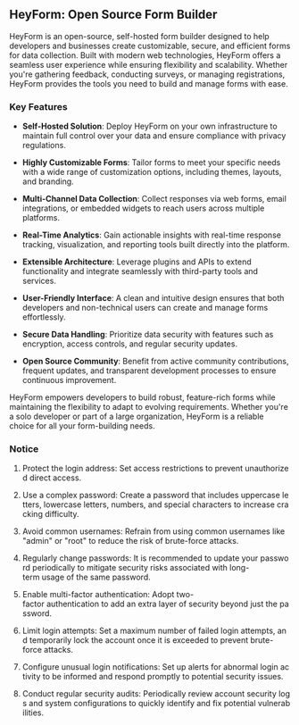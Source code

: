 ## HeyForm: Open Source Form Builder

HeyForm is an open-source, self-hosted form builder designed to help developers and businesses create customizable, secure, and efficient forms for data collection. Built with modern web technologies, HeyForm offers a seamless user experience while ensuring flexibility and scalability. Whether you're gathering feedback, conducting surveys, or managing registrations, HeyForm provides the tools you need to build and manage forms with ease.

### Key Features

- **Self-Hosted Solution**: Deploy HeyForm on your own infrastructure to maintain full control over your data and ensure compliance with privacy regulations.
  
- **Highly Customizable Forms**: Tailor forms to meet your specific needs with a wide range of customization options, including themes, layouts, and branding.

- **Multi-Channel Data Collection**: Collect responses via web forms, email integrations, or embedded widgets to reach users across multiple platforms.

- **Real-Time Analytics**: Gain actionable insights with real-time response tracking, visualization, and reporting tools built directly into the platform.

- **Extensible Architecture**: Leverage plugins and APIs to extend functionality and integrate seamlessly with third-party tools and services.

- **User-Friendly Interface**: A clean and intuitive design ensures that both developers and non-technical users can create and manage forms effortlessly.

- **Secure Data Handling**: Prioritize data security with features such as encryption, access controls, and regular security updates.

- **Open Source Community**: Benefit from active community contributions, frequent updates, and transparent development processes to ensure continuous improvement.

HeyForm empowers developers to build robust, feature-rich forms while maintaining the flexibility to adapt to evolving requirements. Whether you're a solo developer or part of a large organization, HeyForm is a reliable choice for all your form-building needs.

### Notice

1.  Protect the login address: Set access restrictions to prevent unauthorized direct access.
    
2.  Use a complex password: Create a password that includes uppercase letters, lowercase letters, numbers, and special characters to increase cracking difficulty.
    
3.  Avoid common usernames: Refrain from using common usernames like "admin" or "root" to reduce the risk of brute-force attacks.
    
4.  Regularly change passwords: It is recommended to update your password periodically to mitigate security risks associated with long-term usage of the same password.
    
5.  Enable multi-factor authentication: Adopt two-factor authentication to add an extra layer of security beyond just the password.
    
6.  Limit login attempts: Set a maximum number of failed login attempts, and temporarily lock the account once it is exceeded to prevent brute-force attacks.
    
7.  Configure unusual login notifications: Set up alerts for abnormal login activity to be informed and respond promptly to potential security issues.
    
8.  Conduct regular security audits: Periodically review account security logs and system configurations to quickly identify and fix potential vulnerabilities.
        